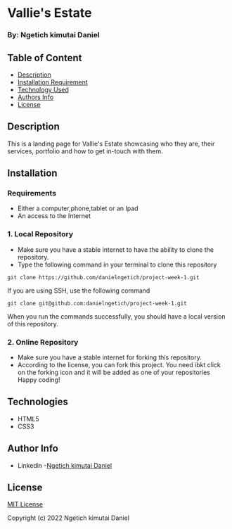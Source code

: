 # Vallie's Estate
### By: Ngetich kimutai Daniel
## Table of Content
-   [Description](#description)
-   [Installation Requirement](#installation)
-   [Technology Used](#technologies)
-   [Authors Info](#author-info)
-   [License](#License)
## Description
This is a landing page for Vallie's Estate showcasing who they are, their services, portfolio and how to get in-touch with them.
## Installation
### Requirements
-   Either a computer,phone,tablet or an Ipad
-   An access to the Internet
### 1. Local Repository
-   Make sure you have a stable internet to have the ability to clone the repository.
-   Type the following command in your terminal to clone this repository
```
git clone https://github.com/danielngetich/project-week-1.git
```
If you are using SSH, use the following command
```
git clone git@github.com:danielngetich/project-week-1.git
```
When you run the commands successfully, you should have a local version of this repository.
### 2. Online Repository
-   Make sure you have a stable internet for forking this repository.
-   According to the license, you can fork this project. You need ibkt click on the forking icon and it will be added as one of your repositories
Happy coding!
## Technologies
* HTML5
* CSS3


## Author Info
-   Linkedin -[Ngetich kimutai Daniel](https://www.linkedin.com/in/ngetich-danisto-784620114/)

## License
[MIT License](./LICENSE)

Copyright (c) 2022 Ngetich kimutai Daniel